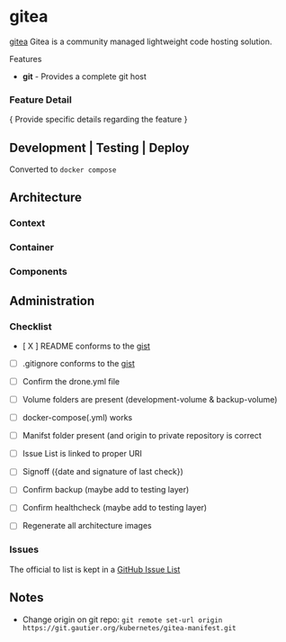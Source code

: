 # gitea

[gitea](https://gitea.io/en-us/)  Gitea is a community managed lightweight code hosting solution.

Features

- **git** - Provides a complete git host

### Feature Detail

{ Provide specific details regarding the feature }

## Development | Testing | Deploy

Converted to `docker compose`

## Architecture

### Context

### Container

### Components

## Administration

### Checklist

- [ X ] README conforms to the [gist](https://gist.github.com/gautada/ec549c846e8e50daf355d01b06eb0665)
- [ ] .gitignore conforms to the [gist](https://gist.github.com/gautada/3a0a4a76d3c7e4539e71fc02c7f599ad)
- [ ] Confirm the drone.yml file
- [ ] Volume folders are present (development-volume & backup-volume)
- [ ] docker-compose(.yml) works
- [ ] Manifst folder present (and origin to private repository is correct
- [ ] Issue List is linked to proper URI
- [ ] Signoff ({date and signature of last check})
- [ ] Confirm backup (maybe add to testing layer)
- [ ] Confirm healthcheck (maybe add to testing layer)
- [ ] Regenerate all architecture images


### Issues

The official to list is kept in a [GitHub Issue List](https://github.com/gautada/gitea-container/issues)

## Notes

- Change origin on git repo: `git remote set-url origin https://git.gautier.org/kubernetes/gitea-manifest.git `





